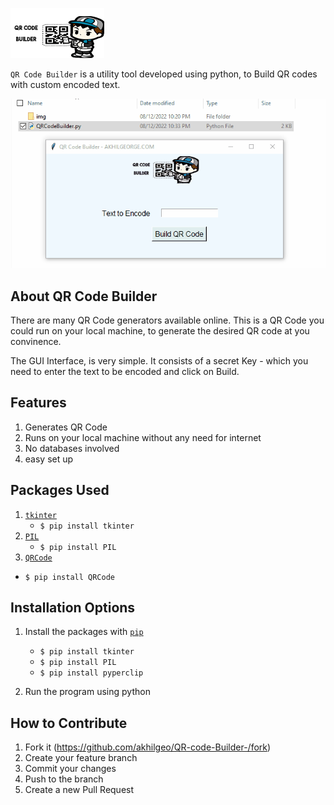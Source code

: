 ![stronghold logo](/img/logo.png)

`QR Code Builder` is a utility tool developed using python, to Build QR codes with custom encoded text.

![GIF demo](img/Demo.gif)


**About QR Code Builder**
---

There are many QR Code generators available online. This is a QR Code you could run on your local machine, to generate the desired QR code at you convinence.

The GUI Interface, is very simple. It consists of a secret Key - which you need to enter the text to be encoded and click on Build.

**Features**
---

1. Generates QR Code
2. Runs on your local machine without any need for internet
3. No databases involved
4. easy set up


**Packages Used**
---

1. [`tkinter`](https://docs.python.org/3/library/tkinter.html)
     + `$ pip install tkinter`
2. [`PIL`](https://www.pythonware.com/products/pil/)
     + `$ pip install PIL`
3.  [`QRCode`](https://www.pythonware.com/products/pil/) 
  + `$ pip install QRCode`




**Installation Options**
---

1. Install the packages with [`pip`](https://pypi.org/)
      + `$ pip install tkinter`
      + `$ pip install PIL`
      + `$ pip install pyperclip`

2. Run the program using python


**How to Contribute**
---

1. Fork it (<https://github.com/akhilgeo/QR-code-Builder-/fork>)
2. Create your feature branch
3. Commit your changes
4. Push to the branch
5. Create a new Pull Request
